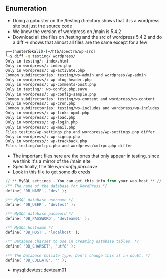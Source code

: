 ## Enumeration
* Doing a gobuster on the /testing directory shows that it is a wordpress site but just the source code
* We know the version of wordpress on /main is 5.4.2
* Download all the files on /testing and the src of wordpress 5.4.2 and do a diff -> shows that almost all files are the same except for a few
```bash
┌──(hunter㉿kali)-[~/htb/spectra/wp-src]                               
└─$ diff -q testing/ wordpress/                                          
Only in testing/: index.html                                  
Only in wordpress/: index.php                                                 
Only in wordpress/: wp-activate.php                                         
Common subdirectories: testing/wp-admin and wordpress/wp-admin  
Only in wordpress/: wp-blog-header.php                      
Only in wordpress/: wp-comments-post.php                        
Only in testing/: wp-config.php.save                        
Only in wordpress/: wp-config-sample.php                                       
Common subdirectories: testing/wp-content and wordpress/wp-content                                                                                            
Only in wordpress/: wp-cron.php                                                                                                                               
Common subdirectories: testing/wp-includes and wordpress/wp-includes
Only in wordpress/: wp-links-opml.php                                        
Only in wordpress/: wp-load.php                         
Only in wordpress/: wp-login.php                                          
Only in wordpress/: wp-mail.php                                          
Files testing/wp-settings.php and wordpress/wp-settings.php differ             
Only in wordpress/: wp-signup.php                           
Only in wordpress/: wp-trackback.php                                     
Files testing/xmlrpc.php and wordpress/xmlrpc.php differ 
```
* The important files here are the ones that only appear in testing, since we think it's a mirror of the /main site
* Specifically, the file *wp-config.php.save*
* Look in this file to get some db creds
```sql
// ** MySQL settings - You can get this info from your web host ** //
/** The name of the database for WordPress */
define( 'DB_NAME', 'dev' );

/** MySQL database username */
define( 'DB_USER', 'devtest' );

/** MySQL database password */
define( 'DB_PASSWORD', 'devteam01' );

/** MySQL hostname */
define( 'DB_HOST', 'localhost' );

/** Database Charset to use in creating database tables. */
define( 'DB_CHARSET', 'utf8' );

/** The Database Collate type. Don't change this if in doubt. */
define( 'DB_COLLATE', '' );
```
* mysql:devtest:devteam01